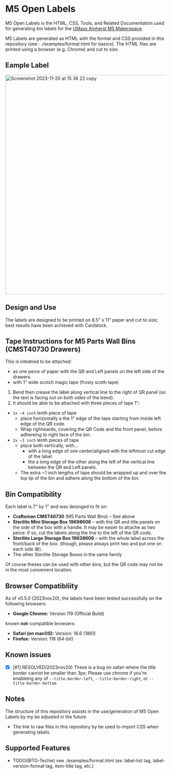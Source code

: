 <!-- Copyright: The MIT License, 2023 Jonah Yolles-Murphy for the UMass Amherst M5 Maskerspace -->

# M5 Open Labels

M5 Open Labels is the HTML, CSS, Tools, and Related Documentation used for generating bin labels for the [UMass Amherst M5 Makerspace](https://www.umassamherstm5.org/).

M5 Labels are generated as HTML with the format and CSS provided in this repository (see : ./examples/format.html for basics). The HTML files are printed using a browser (e.g. Chrome) and cut to size.

## Eample Label
<img width="686" alt="Screenshot 2023-11-20 at 15 36 22 copy" src="https://github.com/umassamherstm5/M5-Open-Labels/assets/39284876/fff12bd4-71ee-4c1f-b51b-82a873c5b5ee">

## Design and Use

The labels are designed to be printed on 8.5" x 11" paper and cut to size; best results have been achieved with Cardstock.

## Tape Instructions for M5 Parts Wall Bins (CMST40730 Drawers)
This is intedned to be attached:
- as one peice of paper with the QR and Left panels on the left side of the drawers.
- with 1" wide scotch magic tape (frosty scoth tape)

1. Bend then crease the label along vertical line to the right of QR panel (so the text is facing out on both sides of the bend).
2. It should be able to be attached with three pieces of tape 1":
  - `1x ~4 inch` lenth piece of tape
    - place horizontally a the 1" edge of the tape starting from inside left edge of the QR code.
    - Wrap rightwards, covering the QR Code and the front panel, before adhereing to right face of the bin.
  - `2x ~3 inch` lenth pieces of tape
    - place both vertically, with...
      -  with a long edge of one center/aligned with the leftmost cut edge of the label.
      -  the a long edge of the other along the left of the vertical line between the QR and Left panels. 
    - The extra ~1 inch lengths of tape should be wrapped up and over the top lip of the bin and adhere along the bottom of the bin.


## Bin Compatibility
Each label is 7" by 1" and was deisnged to fit on: 
  - **Craftsman CMST40730** (M5 Parts Wall Bins) – See above
  - **Sterilite Mini Storage Box 19698606** – with the QR and title panels on the side of the box with a handle. It may be easier to attache as two peice: if so, cut the labels along the line to the left of the QR code. 
  - **Sterilite Large Storage Box 19638606** – with the whole label across the front/back of the box.
    (though, please always print two and put one on each side 😅).
  - The other Sterilite Storage Boxes in the same family

Of course theses can be used with other bins, but the QR code may not be in the most convenient location.

## Browser Compatibliity
As of v0.5.0 (2023nov20), the labels have been tested successfully on the following browsers:
- **Google Chrome:** Version 119 (Official Build)

known **not**-compatible browsers:
- **Safari (on macOS):**  Version: 16.6 (1861)
- **Firefox:** Version: 118 (64-bit)


## Known issues 
- [x] \[#1\] RESOLVED(2023nov20) These is a bug on safari where the title border cannot be smaller than 3px; Please use chrome if you're enableing any of `--title-border-left`, `--title-border-right`, or `--title-border-bottom`
  
## Notes
The structure of this repository assists in the use/generation of M5 Open Labels by my be adjusted in the future.
- The link to raw files in this repository by be used to import CSS when generating labels.


## Supported Features
- TODO(@TG-Techie) see ./examples/format.html (ex: label-list tag, label-version-format tag, item-title tag, etc.)
